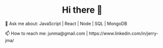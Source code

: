 <h1 align='center'>Hi there 👋</h1>

<p>💬 Ask me about: JavaScript | React | Node | SQL | MongoDB </p>
<p>📫 How to reach me: junma@gmail.com | https://www.linkedin.com/in/jerry-jma/</p>


<!--**jerry-jma/jerry-jma** is a ✨ _special_ ✨ repository because its `README.md` (this file) appears on your GitHub profile.
- 🔭 I’m currently working on ...
- 🌱 I’m currently learning ...
- 👯 I’m looking to collaborate on ...
- 🤔 I’m looking for help with ...
⚡ Fun fact: I got exposed to software engineering back in high school 
-->

